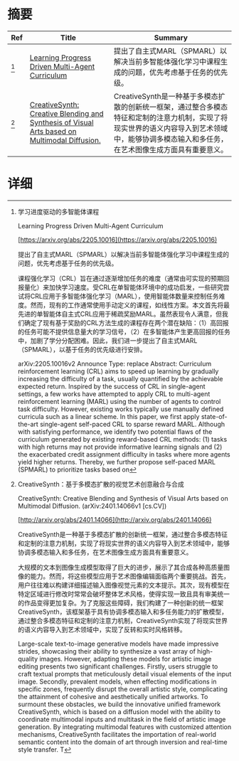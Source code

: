 # 摘要

| Ref | Title | Summary |
| --- | --- | --- |
| [^1] | [Learning Progress Driven Multi-Agent Curriculum](https://arxiv.org/abs/2205.10016) | 提出了自主式MARL（SPMARL）以解决当前多智能体强化学习中课程生成的问题，优先考虑基于任务的优先级。 |
| [^2] | [CreativeSynth: Creative Blending and Synthesis of Visual Arts based on Multimodal Diffusion.](http://arxiv.org/abs/2401.14066) | CreativeSynth是一种基于多模态扩散的创新统一框架，通过整合多模态特征和定制的注意力机制，实现了将现实世界的语义内容导入到艺术领域中，能够协调多模态输入和多任务，在艺术图像生成方面具有重要意义。 |

# 详细

[^1]: 学习进度驱动的多智能体课程

    Learning Progress Driven Multi-Agent Curriculum

    [https://arxiv.org/abs/2205.10016](https://arxiv.org/abs/2205.10016)

    提出了自主式MARL（SPMARL）以解决当前多智能体强化学习中课程生成的问题，优先考虑基于任务的优先级。

    

    课程强化学习（CRL）旨在通过逐渐增加任务的难度（通常由可实现的预期回报量化）来加快学习速度。受CRL在单智能体环境中的成功启发，一些研究尝试将CRL应用于多智能体强化学习（MARL），使用智能体数量来控制任务难度。然而，现有的工作通常使用手动定义的课程，如线性方案。本文首先将最先进的单智能体自主式CRL应用于稀疏奖励MARL。虽然表现令人满意，但我们确定了现有基于奖励的CRL方法生成的课程存在两个潜在缺陷：（1）高回报的任务可能不提供信息量大的学习信号，（2）在多智能体产生更高回报的任务中，加剧了学分分配困难。因此，我们进一步提出了自主式MARL（SPMARL），以基于任务的优先级进行安排。

    arXiv:2205.10016v2 Announce Type: replace  Abstract: Curriculum reinforcement learning (CRL) aims to speed up learning by gradually increasing the difficulty of a task, usually quantified by the achievable expected return. Inspired by the success of CRL in single-agent settings, a few works have attempted to apply CRL to multi-agent reinforcement learning (MARL) using the number of agents to control task difficulty. However, existing works typically use manually defined curricula such as a linear scheme. In this paper, we first apply state-of-the-art single-agent self-paced CRL to sparse reward MARL. Although with satisfying performance, we identify two potential flaws of the curriculum generated by existing reward-based CRL methods: (1) tasks with high returns may not provide informative learning signals and (2) the exacerbated credit assignment difficulty in tasks where more agents yield higher returns. Thereby, we further propose self-paced MARL (SPMARL) to prioritize tasks based on
    
[^2]: CreativeSynth：基于多模态扩散的视觉艺术创意融合与合成

    CreativeSynth: Creative Blending and Synthesis of Visual Arts based on Multimodal Diffusion. (arXiv:2401.14066v1 [cs.CV])

    [http://arxiv.org/abs/2401.14066](http://arxiv.org/abs/2401.14066)

    CreativeSynth是一种基于多模态扩散的创新统一框架，通过整合多模态特征和定制的注意力机制，实现了将现实世界的语义内容导入到艺术领域中，能够协调多模态输入和多任务，在艺术图像生成方面具有重要意义。

    

    大规模的文本到图像生成模型取得了巨大的进步，展示了其合成各种高质量图像的能力。然而，将这些模型应用于艺术图像编辑面临两个重要挑战。首先，用户往往难以构建详细描述输入图像视觉元素的文本提示。其次，现有模型在特定区域进行修改时常常会破坏整体艺术风格，使得实现一致且具有审美统一的作品变得更加复杂。为了克服这些障碍，我们构建了一种创新的统一框架CreativeSynth，该框架基于具有协调多模态输入和多任务能力的扩散模型，通过整合多模态特征和定制的注意力机制，CreativeSynth实现了将现实世界的语义内容导入到艺术领域中，实现了反转和实时风格转移。

    Large-scale text-to-image generative models have made impressive strides, showcasing their ability to synthesize a vast array of high-quality images. However, adapting these models for artistic image editing presents two significant challenges. Firstly, users struggle to craft textual prompts that meticulously detail visual elements of the input image. Secondly, prevalent models, when effecting modifications in specific zones, frequently disrupt the overall artistic style, complicating the attainment of cohesive and aesthetically unified artworks. To surmount these obstacles, we build the innovative unified framework CreativeSynth, which is based on a diffusion model with the ability to coordinate multimodal inputs and multitask in the field of artistic image generation. By integrating multimodal features with customized attention mechanisms, CreativeSynth facilitates the importation of real-world semantic content into the domain of art through inversion and real-time style transfer. T
    

